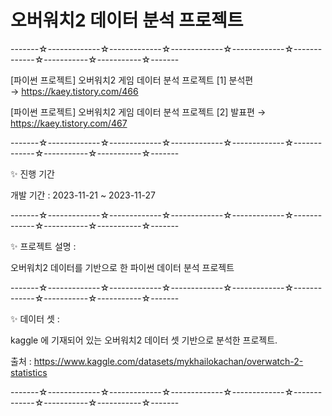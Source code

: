 # 오버워치2 데이터 분석 프로젝트

-------☆-------------☆-------------☆-------------☆-------------☆-------------☆-----------☆-----------☆-------

[파이썬 프로젝트] 오버워치2 게임 데이터 분석 프로젝트 [1] 분석편 → https://kaey.tistory.com/466


[파이썬 프로젝트] 오버워치2 게임 데이터 분석 프로젝트 [2] 발표편 → https://kaey.tistory.com/467

-------☆-------------☆-------------☆-------------☆-------------☆-------------☆-----------☆-----------☆-------

✨ 진행 기간

개발 기간 : 2023-11-21 ~ 2023-11-27


-------☆-------------☆-------------☆-------------☆-------------☆-------------☆-----------☆-----------☆-------

✨ 프로젝트 설명 :

오버워치2 데이터를 기반으로 한 파이썬 데이터 분석 프로젝트


-------☆-------------☆-------------☆-------------☆-------------☆-------------☆-----------☆-----------☆-------

✨ 데이터 셋 :

kaggle 에 기재되어 있는 오버워치2 데이터 셋 기반으로 분석한 프로젝트.

출처 : https://www.kaggle.com/datasets/mykhailokachan/overwatch-2-statistics


-------☆-------------☆-------------☆-------------☆-------------☆-------------☆-----------☆-----------☆-------
